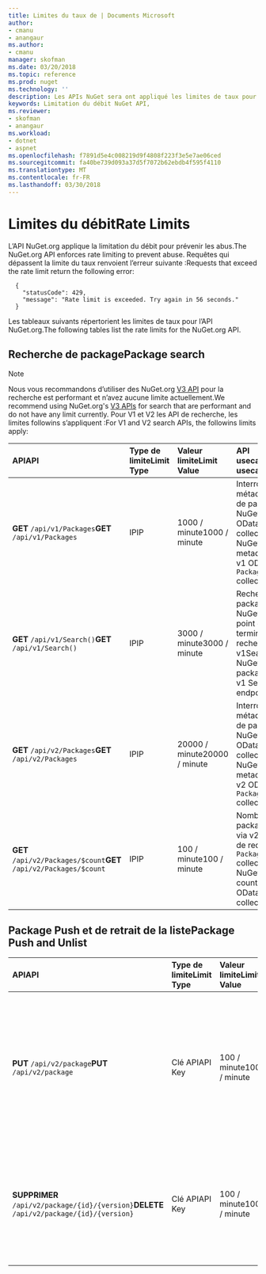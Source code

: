 ```yaml
---
title: Limites du taux de | Documents Microsoft
author:
- cmanu
- anangaur
ms.author:
- cmanu
manager: skofman
ms.date: 03/20/2018
ms.topic: reference
ms.prod: nuget
ms.technology: ''
description: Les APIs NuGet sera ont appliqué les limites de taux pour prévenir les abus.
keywords: Limitation du débit NuGet API,
ms.reviewer:
- skofman
- anangaur
ms.workload:
- dotnet
- aspnet
ms.openlocfilehash: f7891d5e4c008219d9f4808f223f3e5e7ae06ced
ms.sourcegitcommit: fa40be739d093a37d5f7072b62ebdb4f595f4110
ms.translationtype: MT
ms.contentlocale: fr-FR
ms.lasthandoff: 03/30/2018
---
```

# <a name="rate-limits"></a><span data-ttu-id="75b82-104">Limites du débit</span><span class="sxs-lookup"><span data-stu-id="75b82-104">Rate Limits</span></span>

<span data-ttu-id="75b82-105">L’API NuGet.org applique la limitation du débit pour prévenir les abus.</span><span class="sxs-lookup"><span data-stu-id="75b82-105">The NuGet.org API enforces rate limiting to prevent abuse.</span></span> <span data-ttu-id="75b82-106">Requêtes qui dépassent la limite du taux renvoient l’erreur suivante :</span><span class="sxs-lookup"><span data-stu-id="75b82-106">Requests that exceed the rate limit return the following error:</span></span> 

  ~~~
    {
      "statusCode": 429,
      "message": "Rate limit is exceeded. Try again in 56 seconds."
    }
  ~~~

<span data-ttu-id="75b82-107">Les tableaux suivants répertorient les limites de taux pour l’API NuGet.org.</span><span class="sxs-lookup"><span data-stu-id="75b82-107">The following tables list the rate limits for the NuGet.org API.</span></span>

## <a name="package-search"></a><span data-ttu-id="75b82-108">Recherche de package</span><span class="sxs-lookup"><span data-stu-id="75b82-108">Package search</span></span>

> [!Note]
> <span data-ttu-id="75b82-109">Nous vous recommandons d’utiliser des NuGet.org [V3 API](https://docs.microsoft.com/nuget/api/search-query-service-resource) pour la recherche est performant et n’avez aucune limite actuellement.</span><span class="sxs-lookup"><span data-stu-id="75b82-109">We recommend using NuGet.org's [V3 APIs](https://docs.microsoft.com/nuget/api/search-query-service-resource) for search that are performant and do not have any limit currently.</span></span> <span data-ttu-id="75b82-110">Pour V1 et V2 les API de recherche, les limites followins s’appliquent :</span><span class="sxs-lookup"><span data-stu-id="75b82-110">For V1 and V2 search APIs, the followins limits apply:</span></span>


| <span data-ttu-id="75b82-111">API</span><span class="sxs-lookup"><span data-stu-id="75b82-111">API</span></span> | <span data-ttu-id="75b82-112">Type de limite</span><span class="sxs-lookup"><span data-stu-id="75b82-112">Limit Type</span></span> | <span data-ttu-id="75b82-113">Valeur limite</span><span class="sxs-lookup"><span data-stu-id="75b82-113">Limit Value</span></span> | <span data-ttu-id="75b82-114">API usecase</span><span class="sxs-lookup"><span data-stu-id="75b82-114">API usecase</span></span> |
|:---|:---|:---|:---|
<span data-ttu-id="75b82-115">**GET** `/api/v1/Packages`</span><span class="sxs-lookup"><span data-stu-id="75b82-115">**GET** `/api/v1/Packages`</span></span> | <span data-ttu-id="75b82-116">IP</span><span class="sxs-lookup"><span data-stu-id="75b82-116">IP</span></span> | <span data-ttu-id="75b82-117">1000 / minute</span><span class="sxs-lookup"><span data-stu-id="75b82-117">1000 / minute</span></span> | <span data-ttu-id="75b82-118">Interroger les métadonnées de package NuGet via v1 OData `Packages` collection</span><span class="sxs-lookup"><span data-stu-id="75b82-118">Query NuGet package metadata via v1 OData `Packages` collection</span></span> |
<span data-ttu-id="75b82-119">**GET** `/api/v1/Search()`</span><span class="sxs-lookup"><span data-stu-id="75b82-119">**GET** `/api/v1/Search()`</span></span> | <span data-ttu-id="75b82-120">IP</span><span class="sxs-lookup"><span data-stu-id="75b82-120">IP</span></span> | <span data-ttu-id="75b82-121">3000 / minute</span><span class="sxs-lookup"><span data-stu-id="75b82-121">3000 / minute</span></span> | <span data-ttu-id="75b82-122">Rechercher les packages NuGet via le point de terminaison recherche v1</span><span class="sxs-lookup"><span data-stu-id="75b82-122">Search for NuGet packages via v1 Search endpoint</span></span> | 
<span data-ttu-id="75b82-123">**GET** `/api/v2/Packages`</span><span class="sxs-lookup"><span data-stu-id="75b82-123">**GET** `/api/v2/Packages`</span></span> | <span data-ttu-id="75b82-124">IP</span><span class="sxs-lookup"><span data-stu-id="75b82-124">IP</span></span> | <span data-ttu-id="75b82-125">20000 / minute</span><span class="sxs-lookup"><span data-stu-id="75b82-125">20000 / minute</span></span> | <span data-ttu-id="75b82-126">Interroger les métadonnées de package NuGet via v2 OData `Packages` collection</span><span class="sxs-lookup"><span data-stu-id="75b82-126">Query NuGet package metadata via v2 OData `Packages` collection</span></span> | 
<span data-ttu-id="75b82-127">**GET** `/api/v2/Packages/$count`</span><span class="sxs-lookup"><span data-stu-id="75b82-127">**GET** `/api/v2/Packages/$count`</span></span> | <span data-ttu-id="75b82-128">IP</span><span class="sxs-lookup"><span data-stu-id="75b82-128">IP</span></span> | <span data-ttu-id="75b82-129">100 / minute</span><span class="sxs-lookup"><span data-stu-id="75b82-129">100 / minute</span></span> | <span data-ttu-id="75b82-130">Nombre de package NuGet via v2 OData de requête `Packages` collection</span><span class="sxs-lookup"><span data-stu-id="75b82-130">Query NuGet package count via v2 OData `Packages` collection</span></span> | 

## <a name="package-push-and-unlist"></a><span data-ttu-id="75b82-131">Package Push et de retrait de la liste</span><span class="sxs-lookup"><span data-stu-id="75b82-131">Package Push and Unlist</span></span>

| <span data-ttu-id="75b82-132">API</span><span class="sxs-lookup"><span data-stu-id="75b82-132">API</span></span> | <span data-ttu-id="75b82-133">Type de limite</span><span class="sxs-lookup"><span data-stu-id="75b82-133">Limit Type</span></span> | <span data-ttu-id="75b82-134">Valeur limite</span><span class="sxs-lookup"><span data-stu-id="75b82-134">Limit Value</span></span> | <span data-ttu-id="75b82-135">APU usecase</span><span class="sxs-lookup"><span data-stu-id="75b82-135">APU usecase</span></span> | 
|:---|:---|:---|:--- |
<span data-ttu-id="75b82-136">**PUT** `/api/v2/package`</span><span class="sxs-lookup"><span data-stu-id="75b82-136">**PUT** `/api/v2/package`</span></span> | <span data-ttu-id="75b82-137">Clé API</span><span class="sxs-lookup"><span data-stu-id="75b82-137">API Key</span></span> | <span data-ttu-id="75b82-138">100 / minute</span><span class="sxs-lookup"><span data-stu-id="75b82-138">100 / minute</span></span> | <span data-ttu-id="75b82-139">Téléchargez un nouveau package NuGet (version) via le point de terminaison par émission de données v2</span><span class="sxs-lookup"><span data-stu-id="75b82-139">Upload a new NuGet package (version) via v2 push endpoint</span></span> 
<span data-ttu-id="75b82-140">**SUPPRIMER** `/api/v2/package/{id}/{version}`</span><span class="sxs-lookup"><span data-stu-id="75b82-140">**DELETE** `/api/v2/package/{id}/{version}`</span></span> | <span data-ttu-id="75b82-141">Clé API</span><span class="sxs-lookup"><span data-stu-id="75b82-141">API Key</span></span> | <span data-ttu-id="75b82-142">100 / minute</span><span class="sxs-lookup"><span data-stu-id="75b82-142">100 / minute</span></span> | <span data-ttu-id="75b82-143">Retrait de la liste un package NuGet (version) via le point de terminaison v2</span><span class="sxs-lookup"><span data-stu-id="75b82-143">Unlist a NuGet package (version) via v2 endpoint</span></span> 
